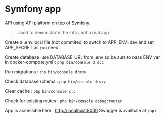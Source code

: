 # Symfony app

API using API platform on top of Symfony.

> Used to demonstrate the infra, not a real app.

Create a .env.local file (not commited) to swtch to APP_ENV=dev and set APP_SECRET as you need.

Create database (use DATABASE_URL from .env so be sure to pass ENV var in docker-compose.yml):
`php bin/console d:d:c`

Run migrations :
`php bin/console d:m:m`

Check database schema :
`php bin/console d:s:v`

Clear cache :
`php bin/console c:c`

Check for existing routes :
`php bin/console debug:router`

App is accessible here : [http://localhost:8000](http://localhost:8000)
Swagger is availbale at `/api`.
